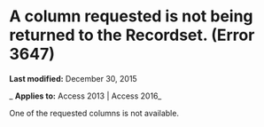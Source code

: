 
# A column requested is not being returned to the Recordset. (Error 3647)

 **Last modified:** December 30, 2015

 _ **Applies to:** Access 2013 | Access 2016_

One of the requested columns is not available.

